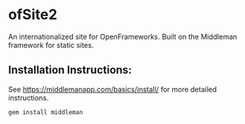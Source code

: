 # ofSite2
An internationalized site for OpenFrameworks.  Built on the Middleman framework for static sites.


## Installation Instructions:

See <https://middlemanapp.com/basics/install/> for more detailed instructions.

```bash
gem install middleman
```